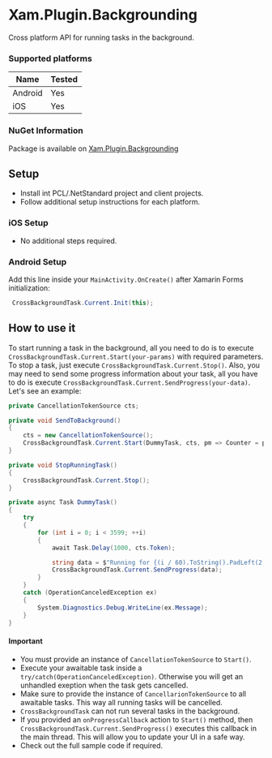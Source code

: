 # Xam.Plugin.Backgrounding

Cross platform API for running tasks in the background.

### Supported platforms

| Name | Tested |
| - | - |
| Android | Yes |
| iOS | Yes |

### NuGet Information

Package is available on [Xam.Plugin.Backgrounding]()

## Setup

* Install int PCL/.NetStandard project and client projects.
* Follow additional setup instructions for each platform.

### iOS Setup

* No additional steps required.

### Android Setup

Add this line inside your `MainActivity.OnCreate()` after Xamarin Forms initialization:

```C#
 CrossBackgroundTask.Current.Init(this);
```            

## How to use it

To start running a task in the background, all you need to do is to execute `CrossBackgroundTask.Current.Start(your-params)` with required parameters. To stop a task, just execute `CrossBackgroundTask.Current.Stop()`. Also, you may need to send some progress information about your task, all you have to do is execute `CrossBackgroundTask.Current.SendProgress(your-data)`. Let's see an example:


```C#
private CancellationTokenSource cts;

private void SendToBackground() 
{
	cts = new CancellationTokenSource();
	CrossBackgroundTask.Current.Start(DummyTask, cts, pm => Counter = pm.Data.ToString());
}

private void StopRunningTask()
{
	CrossBackgroundTask.Current.Stop();
}

private async Task DummyTask()
{
    try
    {
        for (int i = 0; i < 3599; ++i)
        {
            await Task.Delay(1000, cts.Token);

            string data = $"Running for {(i / 60).ToString().PadLeft(2, '0')}:{(i % 60).ToString().PadLeft(2, '0')}";
            CrossBackgroundTask.Current.SendProgress(data);
        }
    }
    catch (OperationCanceledException ex)
    {
        System.Diagnostics.Debug.WriteLine(ex.Message);
    }
}
```

#### Important

* You must provide an instance of `CancellationTokenSource` to `Start()`.
* Execute your awaitable task inside a `try/catch(OperationCanceledException)`. Otherwise you will get an unhandled exeption when the task gets cancelled.
* Make sure to provide the instance of `CancellarionTokenSource` to all awaitable tasks. This way all running tasks will be cancelled.
* `CrossBackgroundTask` can not run several tasks in the background.
* If you provided an `onProgressCallback` action to `Start()` method, then `CrossBackgroundTask.Current.SendProgress()` executes this callback in the main thread. This will allow you to update your UI in a safe way.
* Check out the full sample code if required.
